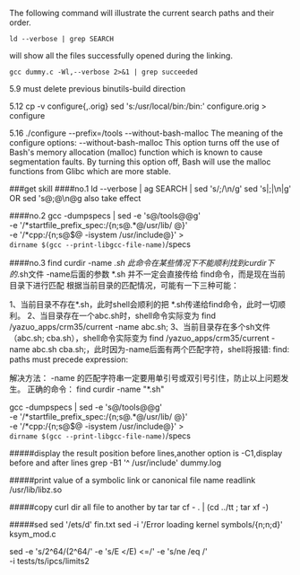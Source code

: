 The following command will illustrate the current search paths and their order.
```
ld --verbose | grep SEARCH
```

will show all the files successfully opened during the linking.
```
gcc dummy.c -Wl,--verbose 2>&1 | grep succeeded 
```

5.9
must delete previous binutils-build direction

5.12
cp -v configure{,.orig}
sed 's:/usr/local/bin:/bin:' configure.orig > configure

5.16
./configure --prefix=/tools --without-bash-malloc
The meaning of the configure options:
--without-bash-malloc
This option turns off the use of Bash's memory allocation (malloc) function which is known to cause segmentation faults. By turning this option off, Bash will use the malloc functions from Glibc which are more stable.



###get skill
####no.1
ld --verbose | ag SEARCH | sed 's/;/\n/g'
sed 's|;|\n|g'  OR sed 's@;@\n@g also take effect

####no.2
gcc -dumpspecs | sed -e 's@/tools@@g'                   \
    -e '/\*startfile_prefix_spec:/{n;s@.*@/usr/lib/ @}' \
    -e '/\*cpp:/{n;s@$@ -isystem /usr/include@}' >      \
    `dirname $(gcc --print-libgcc-file-name)`/specs

####no.3
find curdir -name *.sh
此命令在某些情况下不能顺利找到curdir下的*.sh文件
-name后面的参数 *.sh 并不一定会直接传给 find命令，而是现在当前目录下进行匹配
根据当前目录的匹配情况，可能有一下三种可能：
 
1、当前目录不存在*.sh，此时shell会顺利的把 *.sh传递给find命令，此时一切顺利。
2、当目录存在一个abc.sh时，shell命令实际变为 find /yazuo_apps/crm35/current -name abc.sh;
3、当前目录存在多个sh文件（abc.sh; cba.sh），shell命令实际变为 find /yazuo_apps/crm35/current -name abc.sh cba.sh;，此时因为-name后面有两个匹配字符，shell将报错: find: paths must precede expression:

解决方法：
-name 的匹配字符串一定要用单引号或双引号引住，防止以上问题发生。
正确的命令：
find curdir -name "*.sh"

gcc -dumpspecs | sed -e 's@/tools@@g'                   \
    -e '/\*startfile_prefix_spec:/{n;s@.*@/usr/lib/ @}' \
    -e '/\*cpp:/{n;s@$@ -isystem /usr/include@}' >      \
    `dirname $(gcc --print-libgcc-file-name)`/specs

#####display the result position before lines,another option is -C1,display before and after lines
grep -B1 '^ /usr/include' dummy.log

#####print value of a symbolic link or canonical file name
readlink /usr/lib/libz.so

#####copy curl dir all file to another by tar
tar cf - . | (cd ../tt ; tar xf -)

#####sed
sed '/ets/d' fin.txt
sed -i '/Error loading kernel symbols/{n;n;d}' ksym_mod.c

sed -e 's/2^64/(2^64/' -e 's/E </E) <=/' -e 's/ne /eq /' \
    -i tests/ts/ipcs/limits2
